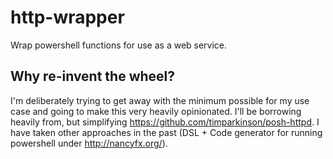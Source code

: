 # http-wrapper
Wrap powershell functions for use as a web service.

## Why re-invent the wheel?

I'm deliberately trying to get away with the minimum possible for my use case and going to make this very heavily opinionated. I'll be borrowing heavily from, but simplifying https://github.com/timparkinson/posh-httpd. I have taken other approaches in the past (DSL + Code generator for running powershell under http://nancyfx.org/). 
